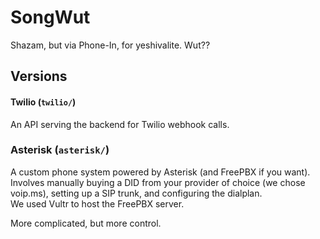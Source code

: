 # SongWut

Shazam, but via Phone-In, for yeshivalite. Wut??

## Versions

#### Twilio (`twilio/`)

An API serving the backend for Twilio webhook calls.

### Asterisk (`asterisk/`)

A custom phone system powered by Asterisk (and FreePBX if you want).  
Involves manually buying a DID from your provider of choice (we chose voip.ms), setting up a SIP trunk, and configuring the dialplan.  
We used Vultr to host the FreePBX server.

More complicated, but more control.
